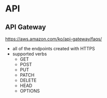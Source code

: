 # API

## API Gateway
https://aws.amazon.com/ko/api-gateway/faqs/

  - all of the endpoints created with HTTPS
  - supported verbs
      + GET
      + POST
      + PUT
      + PATCH
      + DELETE
      + HEAD
      + OPTIONS